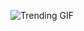 
<!-- GIF_SECTION -->
![Trending GIF](https://media3.giphy.com/media/v1.Y2lkPThiYjIxNzcyZW02MmN1OGYwZm4xenNrZmdmc3Y2YXE1b3RzYXBhamswZXQ2a3d6aSZlcD12MV9naWZzX3NlYXJjaCZjdD1n/oaDcc0LTCuIAiGYrzn/giphy.gif)
<!-- END_GIF_SECTION -->
